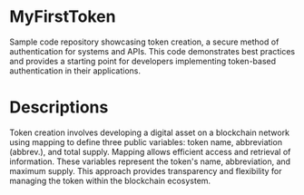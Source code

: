 # MyFirstToken
Sample code repository showcasing token creation, a secure method of authentication for systems and APIs. This code demonstrates best practices and provides a starting point for developers implementing token-based authentication in their applications.
# Descriptions
Token creation involves developing a digital asset on a blockchain network using mapping to define three public variables: token name, abbreviation (abbrev.), and total supply. Mapping allows efficient access and retrieval of information. These variables represent the token's name, abbreviation, and maximum supply. This approach provides transparency and flexibility for managing the token within the blockchain ecosystem.
